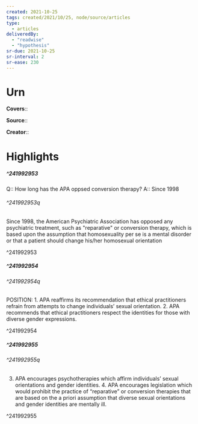 ```yaml
---
created: 2021-10-25
tags: created/2021/10/25, node/source/articles
type: 
  - articles
deliveredBy: 
  - "readwise"
  - "hypothesis"
sr-due: 2021-10-25
sr-interval: 2
sr-ease: 230
---
```

# Urn

**Covers**:: 

**Source**:: 

**Creator**::

# Highlights
##### ^241992953



Q:: How long has the APA oppsed conversion therapy? 
A::
Since 1998  

###### ^241992953q

Since 1998, the American Psychiatric Association has opposed any psychiatric treatment, such as "reparative" or conversion therapy, which is based upon the assumption that homosexuality per se is a mental disorder or that a patient should change his/her homosexual orientation 

^241992953

##### ^241992954



###### ^241992954q

POSITION: 1. APA reaffirms its recommendation that ethical practitioners refrain from attempts to change individuals’ sexual orientation. 2. APA recommends that ethical practitioners respect the identities for those with diverse gender expressions. 

^241992954

##### ^241992955



###### ^241992955q

3. APA encourages psychotherapies which affirm individuals’ sexual orientations and gender identities. 4. APA encourages legislation which would prohibit the practice of “reparative” or conversion therapies that are based on the a priori assumption that diverse sexual orientations and gender identities are mentally ill. 

^241992955

